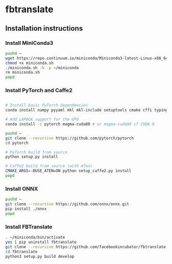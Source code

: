 # fbtranslate

## Installation instructions

### Install MiniConda3
```bash
pushd ~
wget https://repo.continuum.io/miniconda/Miniconda3-latest-Linux-x86_64.sh -O miniconda.sh
chmod +x miniconda.sh
./miniconda.sh -b -p ~/miniconda
rm miniconda.sh
popd
```

### Install PyTorch and Caffe2
```bash

# Install basic PyTorch dependencies
conda install numpy pyyaml mkl mkl-include setuptools cmake cffi typing

# Add LAPACK support for the GPU
conda install -c pytorch magma-cuda80 # or magma-cuda90 if CUDA 9

pushd ~
git clone --recursive https://github.com/pytorch/pytorch
cd pytorch

# PyTorch build from source
python setup.py install

# Caffe2 build from source (with ATen)
CMAKE_ARGS=-DUSE_ATEN=ON python setup_caffe2.py install
popd
```

### Install ONNX
```bash
pushd ~
git clone --recursive https://github.com/onnx/onnx.git
pip install ./onnx
popd
```

### Install FBTranslate
```bash
. ~/miniconda/bin/activate
yes | pip uninstall fbtranslate
git clone --recursive https://github.com/facebookincubator/fbtranslate.git
cd fbtranslate
python3 setup.py build develop
```
